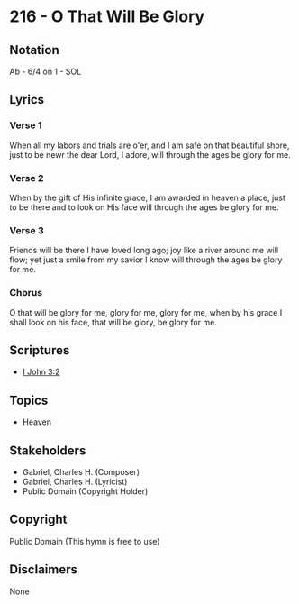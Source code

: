 # 216 - O That Will Be Glory

## Notation

Ab - 6/4 on 1 - SOL

## Lyrics

### Verse 1

When all my labors and trials are o'er, and I am safe on that beautiful shore, just to be newr the dear Lord, I adore, will through the ages be glory for me.

### Verse 2

When by the gift of His infinite grace, I am awarded in heaven a place, just to be there and to look on His face will through the ages be glory for me.

### Verse 3

Friends will be there I have loved long ago; joy like a river around me will flow; yet just a smile from my savior I know will through the ages be glory for me.

### Chorus

O that will be glory for me, glory for me, glory for me, when by his grace I shall look on his face, that will be glory, be glory for me.


## Scriptures

- [I John 3:2](https://www.biblegateway.com/passage/?search=I%20John%203%3A2)

## Topics

- Heaven

## Stakeholders

- Gabriel, Charles H. (Composer)
- Gabriel, Charles H. (Lyricist)
- Public Domain (Copyright Holder)

## Copyright

Public Domain
(This hymn is free to use)

## Disclaimers

None

